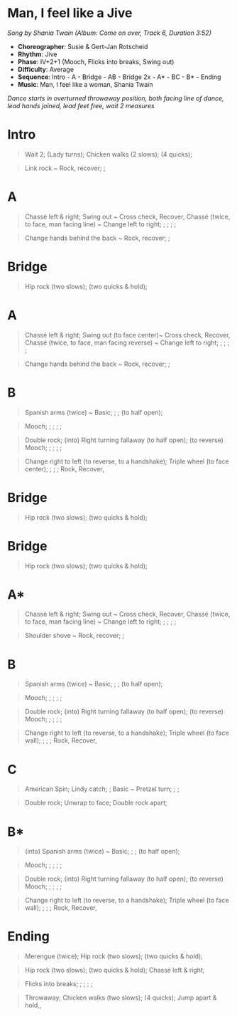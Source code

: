 # Man, I feel like a Jive
*Song by Shania Twain (Album: Come on over, Track 6, Duration 3:52)*

* **Choreographer**: Susie & Gert-Jan Rotscheid
* **Rhythm**: Jive
* **Phase**: IV+2+1 (Mooch, Flicks into breaks, Swing out)
* **Difficulty**: Average
* **Sequence**: Intro - A - Bridge - AB - Bridge 2x - A* - BC - B* - Ending
* **Music**: Man, I feel like a woman, Shania Twain

*Dance starts in overturned throwaway position, both facing line of dance, lead hands joined, lead feet free, wait 2 measures*

# Intro

> Wait 2; (Lady turns); Chicken walks (2 slows); (4 quicks);

> Link rock ~ Rock, recover; ;

# A

> Chassé left & right; Swing out ~ Cross check, Recover, Chassé (twice, to face, man facing line) ~ Change left to right; ; ; ; ;

> Change hands behind the back ~ Rock, recover; ;

# Bridge

> Hip rock (two slows); (two quicks & hold);

# A

> Chassé left & right; Swing out (to face center)~ Cross check, Recover, Chassé (twice, to face, man facing reverse) ~ Change left to right; ; ; ; ;

> Change hands behind the back ~ Rock, recover; ;

# B

> Spanish arms (twice) ~ Basic; ; ; (to half open);

> Mooch; ; ; ; ;

> Double rock; (into) Right turning fallaway (to half open); (to reverse) Mooch; ; ; ; ;

> Change right to left (to reverse, to a handshake); Triple wheel (to face center); ; ; ; Rock, Recover,

# Bridge

> Hip rock (two slows); (two quicks & hold);

# Bridge

> Hip rock (two slows); (two quicks & hold);

# A*

> Chassé left & right; Swing out ~ Cross check, Recover, Chassé (twice, to face, man facing line) ~ Change left to right; ; ; ; ;

> Shoulder shove ~ Rock, recover; ;

# B

> Spanish arms (twice) ~ Basic; ; ; (to half open);

> Mooch; ; ; ; ;

> Double rock; (into) Right turning fallaway (to half open); (to reverse) Mooch; ; ; ; ;

> Change right to left (to reverse, to a handshake); Triple wheel (to face wall); ; ; ; Rock, Recover,

# C

> American Spin; Lindy catch; ; Basic ~ Pretzel turn; ; ;

> Double rock; Unwrap to face; Double rock apart;

# B*

> (into) Spanish arms (twice) ~ Basic; ; ; (to half open);

> Mooch; ; ; ; ;

> Double rock; (into) Right turning fallaway (to half open); (to reverse) Mooch; ; ; ; ;

> Change right to left (to reverse, to a handshake); Triple wheel (to face wall); ; ; ; Rock, Recover,

# Ending

> Merengue (twice); Hip rock (two slows); (two quicks & hold);

> Hip rock (two slows); (two quicks & hold); Chassé left & right;

> Flicks into breaks; ; ; ; ;

> Throwaway; Chicken walks (two slows); (4 quicks); Jump apart & hold,,

